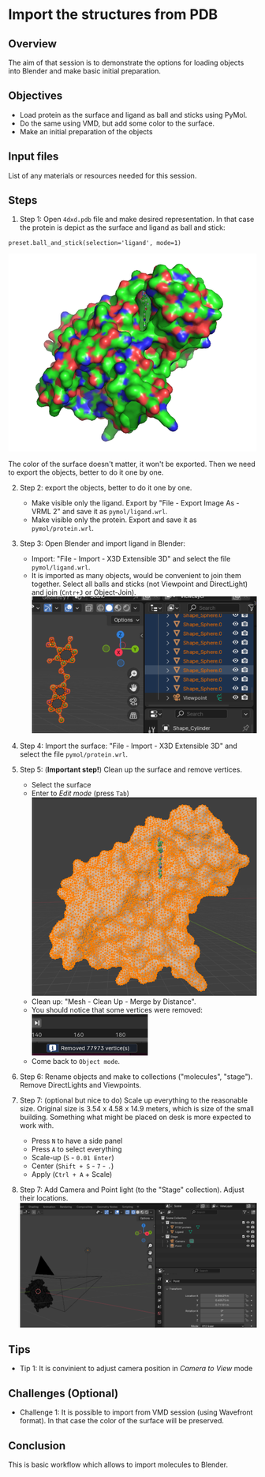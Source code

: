 # Import the structures from PDB

## Overview
The aim of that session is to demonstrate the options for loading objects into Blender and make basic initial preparation.

## Objectives
- Load protein as the surface and ligand as ball and sticks using PyMol.
- Do the same using VMD, but add some color to the surface.
- Make an initial preparation of the objects

## Input files
List of any materials or resources needed for this session.

## Steps
1. Step 1: Open `4dxd.pdb` file and make desired representation. In that case the protein is depict as the surface and ligand as ball and stick:
```
preset.ball_and_stick(selection='ligand', mode=1)
```
![alt text](image.png)

The color of the surface doesn't matter, it won't be exported. Then we need to export the objects, better to do it one by one.

2. Step 2: export the objects, better to do it one by one.
   - Make visible only the ligand. Export by "File - Export Image As - VRML 2" and save it as `pymol/ligand.wrl`.
   - Make visible only the protein. Export and save it as `pymol/protein.wrl`.
3. Step 3: Open Blender and import ligand in Blender:
   - Import: "File - Import - X3D Extensible 3D" and select the file `pymol/ligand.wrl`.
   - It is imported as many objects, would be convenient to join them together. Select all balls and sticks (not Viewpoint and DirectLight) and join (`Cntr+J` or Object-Join).
   ![alt text](image-1.png)

4. Step 4: Import the surface: "File - Import - X3D Extensible 3D" and select the file `pymol/protein.wrl`.

5. Step 5: (**Important step!**) Clean up the surface and remove vertices.
   - Select the surface
   - Enter to *Edit mode* (press `Tab`)
   ![alt text](image-2.png)
   - Clean up: "Mesh - Clean Up - Merge by Distance".
   - You should notice that some vertices were removed:
   ![alt text](image-3.png)
   - Come back to `Object mode`.

6. Step 6: Rename objects and make to collections ("molecules", "stage"). Remove DirectLights and Viewpoints.

7. Step 7: (optional but nice to do) Scale up everything to the reasonable size. Original size is 3.54 x 4.58 x 14.9 meters, which is size of the small building. Something what might be placed on desk is more expected to work with.
   - Press `N` to have a side panel
   - Press `A` to select everything
   - Scale-up (`S` - `0.01 Enter`)
   - Center (`Shift + S` - `7` - `.`)
   - Apply (`Ctrl + A` + Scale)

7. Step 7: Add Camera and Point light (to the "Stage" collection). Adjust their locations. 
![alt text](image-4.png)


## Tips
- Tip 1: It is convinient to adjust camera position in *Camera to View* mode

## Challenges (Optional)
- Challenge 1: It is possible to import from VMD session (using Wavefront format). In that case the color of the surface will be preserved.


## Conclusion
This is basic workflow which allows to import molecules to Blender.
